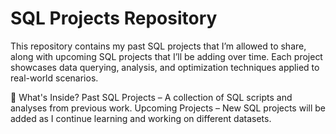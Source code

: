 # SQL Projects Repository
This repository contains my past SQL projects that I’m allowed to share, along with upcoming SQL projects that I’ll be adding over time. Each project showcases data querying, analysis, and optimization techniques applied to real-world scenarios.

📌 What's Inside?
Past SQL Projects – A collection of SQL scripts and analyses from previous work.
Upcoming Projects – New SQL projects will be added as I continue learning and working on different datasets.
